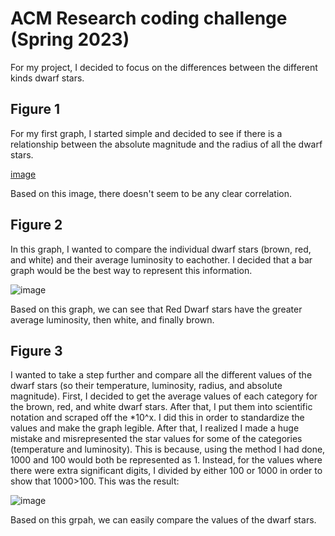 # ACM Research coding challenge (Spring 2023)

For my project, I decided to focus on the differences between the different kinds dwarf stars. 


## Figure 1
For my first graph, I started simple and decided to see if there is a relationship between the absolute magnitude and the radius of all the dwarf stars.

[image]([AM_vs_Rad_Dwarf.png](https://github.com/najalee/ACM-Research-coding-challenge-23S/blob/main/AM%20vs%20Rad%20Dwarf.png?raw=true))

Based on this image, there doesn't seem to be any clear correlation.

## Figure 2
In this graph, I wanted to compare the individual dwarf stars (brown, red, and white) and their average luminosity to eachother. I decided that a bar graph would be the best way to represent this information.

![image](AvgAM_of_Dwarf.png)

Based on this graph, we can see that Red Dwarf stars have the greater average luminosity, then white, and finally brown. 

## Figure 3
I wanted to take a step further and compare all the different values of the dwarf stars (so their temperature, luminosity, radius, and absolute magnitude). First, I decided to get the average values of each category for the brown, red, and white dwarf stars. After that, I put them into scientific notation and scraped off the *10^x. I did this in order to standardize the values and make the graph legible. After that, I realized I made a huge mistake and misrepresented the star values for some of the categories (temperature and luminosity). This is because, using the method I had done, 1000 and 100 would both be represented as 1. Instead, for the values where there were extra significant digits, I divided by either 100 or 1000 in order to show that 1000>100. This was the result:

![image](Avg_Values_of_Dwarf.png)

Based on this grpah, we can easily compare the values of the dwarf stars.
